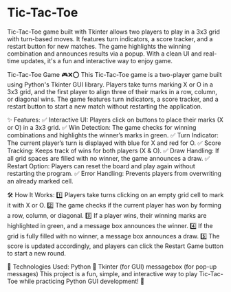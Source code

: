 # Tic-Tac-Toe
Tic-Tac-Toe game built with Tkinter allows two players to play in a 3x3 grid with turn-based moves. It features turn indicators, a score tracker, and a restart button for new matches. The game highlights the winning combination and announces results via a popup. With a clean UI and real-time updates, it's a fun and interactive way to enjoy game.


Tic-Tac-Toe Game 🎮❌⭕
This Tic-Tac-Toe game is a two-player game built using Python's Tkinter GUI library. Players take turns marking X or O in a 3x3 grid, and the first player to align three of their marks in a row, column, or diagonal wins. The game features turn indicators, a score tracker, and a restart button to start a new match without restarting the application.

✨ Features:
✅ Interactive UI: Players click on buttons to place their marks (X or O) in a 3x3 grid.
✅ Win Detection: The game checks for winning combinations and highlights the winner’s marks in green.
✅ Turn Indicator: The current player’s turn is displayed with blue for X and red for O.
✅ Score Tracking: Keeps track of wins for both players (X & O).
✅ Draw Handling: If all grid spaces are filled with no winner, the game announces a draw.
✅ Restart Option: Players can reset the board and play again without restarting the program.
✅ Error Handling: Prevents players from overwriting an already marked cell.

🛠 How It Works:
1️⃣ Players take turns clicking on an empty grid cell to mark it with X or O.
2️⃣ The game checks if the current player has won by forming a row, column, or diagonal.
3️⃣ If a player wins, their winning marks are highlighted in green, and a message box announces the winner.
4️⃣ If the grid is fully filled with no winner, a message box announces a draw.
5️⃣ The score is updated accordingly, and players can click the Restart Game button to start a new round.

🔧 Technologies Used:
Python 🐍
Tkinter (for GUI)
messagebox (for pop-up messages)
This project is a fun, simple, and interactive way to play Tic-Tac-Toe while practicing Python GUI development! 🎉
